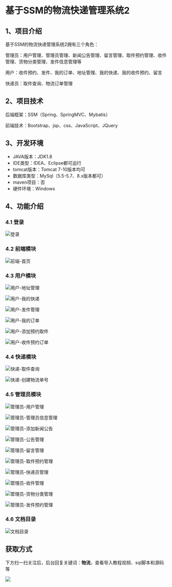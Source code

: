 # 基于SSM的物流快递管理系统2



## 1、项目介绍

基于SSM的物流快递管理系统2拥有三个角色：

管理员：用户管理、管理员管理、新闻公告管理、留言管理、取件预约管理、收件管理、货物分类管理、发件信息管理等

用户：收件预约、发件、我的订单、地址管理、我的快递、我的收件预约、留言

快递员：取件查询、物流订单管理


## 2、项目技术

后端框架：SSM（Spring、SpringMVC、Mybatis）

前端技术：Bootstrap、jsp、css、JavaScript、JQuery

## 3、开发环境

- JAVA版本：JDK1.8
- IDE类型：IDEA、Eclipse都可运行
- tomcat版本：Tomcat 7-10版本均可
- 数据库类型：MySql（5.5-5.7、8.x版本都可） 
- maven项目：否
- 硬件环境：Windows


## 4、功能介绍

### 4.1 登录

![登录](https://www.codeshop.fun/%20Typora-Images/202309221226634.jpg)

### 4.2 前端模块

![前端-首页](https://www.codeshop.fun/%20Typora-Images/202309221227006.jpg)

### 4.3 用户模块

![用户-地址管理](https://www.codeshop.fun/%20Typora-Images/202309221227601.jpg)

![用户-我的快递](https://www.codeshop.fun/%20Typora-Images/202309221227838.jpg)

![用户-发件管理](https://www.codeshop.fun/%20Typora-Images/202309221227282.jpg)

![用户-我的订单](https://www.codeshop.fun/%20Typora-Images/202309221227440.jpg)

![用户-添加预约取件](https://www.codeshop.fun/%20Typora-Images/202309221227968.jpg)

![用户-收件预约订单](https://www.codeshop.fun/%20Typora-Images/202309221227414.jpg)

### 4.4 快递模块

![快递-取件查询](https://www.codeshop.fun/%20Typora-Images/202309221227730.jpg)

![快递-创建物流单号](https://www.codeshop.fun/%20Typora-Images/202309221227487.jpg)

### 4.5 管理员模块

![管理员-用户管理](https://www.codeshop.fun/%20Typora-Images/202309221227305.jpg)

![管理员-管理员信息管理](https://www.codeshop.fun/%20Typora-Images/202309221227225.jpg)

![管理员-添加新闻公告](https://www.codeshop.fun/%20Typora-Images/202309221227909.jpg)

![管理员-公告管理](https://www.codeshop.fun/%20Typora-Images/202309221227067.jpg)

![管理员-留言管理](https://www.codeshop.fun/%20Typora-Images/202309221228499.jpg)

![管理员-取件预约管理](https://www.codeshop.fun/%20Typora-Images/202309221228929.jpg)

![管理员-快递员管理](https://www.codeshop.fun/%20Typora-Images/202309221228160.jpg)

![管理员-收件管理](https://www.codeshop.fun/%20Typora-Images/202309221228076.jpg)

![管理员-货物分类管理](https://www.codeshop.fun/%20Typora-Images/202309221228501.jpg)

![管理员-发件预约管理](https://www.codeshop.fun/%20Typora-Images/202309221228762.jpg)

### 4.6 文档目录

![文档目录](https://www.codeshop.fun/Typora-Images/202309242312345.jpg)

## 获取方式

下方扫一扫关注后，后台回复关键词：**物流**，查看导入教程视频、sql脚本和源码等

 ![](https://www.codeshop.fun/Typora-Images/202205281253739.png)
